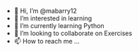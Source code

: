 - 👋 Hi, I’m @mabarry12
- 👀 I’m interested in learning
- 🌱 I’m currently learning Python
- 💞️ I’m looking to collaborate on Exercises 
- 📫 How to reach me ...

<!---
mabarry12/mabarry12 is a ✨ special ✨ repository because its `README.md` (this file) appears on your GitHub profile.
You can click the Preview link to take a look at your changes.
--->
